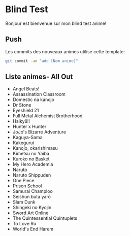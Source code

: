 # Blind Test

Bonjour est bienvenue sur mon blind test anime!
    
## Push
    
Les commits des nouveaux animes utilise cette template:
```bash
git commit -am "add [Nom anime]"
```

## Liste animes- All Out
- Angel Beats!
- Assassination Classroom
- Domestic na kanojo
- Dr Stone
- Eyeshield 21
- Full Metal Alchemist Brotherhood
- Haikyū!!
- Hunter x Hunter
- JoJo's Bizarre Adventure
- Kaguya-Sama
- Kakegurui
- Kanojo, okarishimasu
- Kimetsu no Yaiba
- Kuroko no Basket
- My Hero Academia
- Naruto
- Naruto Shippuden
- One Piece
- Prison School
- Samurai Champloo
- Seishun buta yarō
- Slam Dunk
- Shingeki no Kyojin
- Sword Art Online
- The Quintessential Quintuplets
- To Love Ru
- World's End Harem

